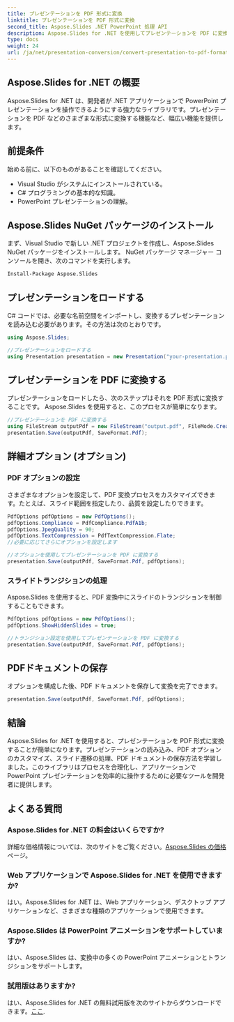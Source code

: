 ```yaml
---
title: プレゼンテーションを PDF 形式に変換
linktitle: プレゼンテーションを PDF 形式に変換
second_title: Aspose.Slides .NET PowerPoint 処理 API
description: Aspose.Slides for .NET を使用してプレゼンテーションを PDF に変換する方法を学びます。ソースコード付きのステップバイステップガイド。効率的かつ効果的な変換。
type: docs
weight: 24
url: /ja/net/presentation-conversion/convert-presentation-to-pdf-format/
---
```


## Aspose.Slides for .NET の概要

Aspose.Slides for .NET は、開発者が .NET アプリケーションで PowerPoint プレゼンテーションを操作できるようにする強力なライブラリです。プレゼンテーションを PDF などのさまざまな形式に変換する機能など、幅広い機能を提供します。

## 前提条件

始める前に、以下のものがあることを確認してください。

- Visual Studio がシステムにインストールされている。
- C# プログラミングの基本的な知識。
- PowerPoint プレゼンテーションの理解。

## Aspose.Slides NuGet パッケージのインストール

まず、Visual Studio で新しい .NET プロジェクトを作成し、Aspose.Slides NuGet パッケージをインストールします。 NuGet パッケージ マネージャー コンソールを開き、次のコマンドを実行します。

```bash
Install-Package Aspose.Slides
```

## プレゼンテーションをロードする

C# コードでは、必要な名前空間をインポートし、変換するプレゼンテーションを読み込む必要があります。その方法は次のとおりです。

```csharp
using Aspose.Slides;

//プレゼンテーションをロードする
using Presentation presentation = new Presentation("your-presentation.pptx");
```

## プレゼンテーションを PDF に変換する

プレゼンテーションをロードしたら、次のステップはそれを PDF 形式に変換することです。 Aspose.Slides を使用すると、このプロセスが簡単になります。

```csharp
//プレゼンテーションを PDF に変換する
using FileStream outputPdf = new FileStream("output.pdf", FileMode.Create);
presentation.Save(outputPdf, SaveFormat.Pdf);
```

## 詳細オプション (オプション)

### PDF オプションの設定

さまざまなオプションを設定して、PDF 変換プロセスをカスタマイズできます。たとえば、スライド範囲を指定したり、品質を設定したりできます。

```csharp
PdfOptions pdfOptions = new PdfOptions();
pdfOptions.Compliance = PdfCompliance.PdfA1b;
pdfOptions.JpegQuality = 90;
pdfOptions.TextCompression = PdfTextCompression.Flate;
//必要に応じてさらにオプションを設定します

//オプションを使用してプレゼンテーションを PDF に変換する
presentation.Save(outputPdf, SaveFormat.Pdf, pdfOptions);
```

### スライドトランジションの処理

Aspose.Slides を使用すると、PDF 変換中にスライドのトランジションを制御することもできます。

```csharp
PdfOptions pdfOptions = new PdfOptions();
pdfOptions.ShowHiddenSlides = true;

//トランジション設定を使用してプレゼンテーションを PDF に変換する
presentation.Save(outputPdf, SaveFormat.Pdf, pdfOptions);
```

## PDFドキュメントの保存

オプションを構成した後、PDF ドキュメントを保存して変換を完了できます。

```csharp
presentation.Save(outputPdf, SaveFormat.Pdf, pdfOptions);
```

## 結論

Aspose.Slides for .NET を使用すると、プレゼンテーションを PDF 形式に変換することが簡単になります。プレゼンテーションの読み込み、PDF オプションのカスタマイズ、スライド遷移の処理、PDF ドキュメントの保存方法を学習しました。このライブラリはプロセスを合理化し、アプリケーションで PowerPoint プレゼンテーションを効率的に操作するために必要なツールを開発者に提供します。

## よくある質問

### Aspose.Slides for .NET の料金はいくらですか?

詳細な価格情報については、次のサイトをご覧ください。[Aspose.Slides の価格](https://purchase.aspose.com/admin/pricing/slides/family)ページ。

### Web アプリケーションで Aspose.Slides for .NET を使用できますか?

はい。Aspose.Slides for .NET は、Web アプリケーション、デスクトップ アプリケーションなど、さまざまな種類のアプリケーションで使用できます。

### Aspose.Slides は PowerPoint アニメーションをサポートしていますか?

はい、Aspose.Slides は、変換中の多くの PowerPoint アニメーションとトランジションをサポートします。

### 試用版はありますか?

はい、Aspose.Slides for .NET の無料試用版を次のサイトからダウンロードできます。[ここ](https://products.aspose.com/slides/net).